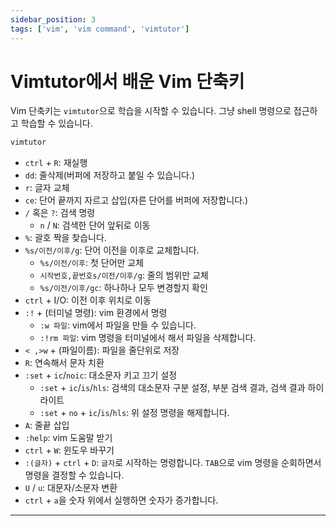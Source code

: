 ```yaml
---
sidebar_position: 3
tags: ['vim', 'vim command', 'vimtutor']
---
```


# Vimtutor에서 배운 Vim 단축키

Vim 단축키는 `vimtutor`으로 학습을 시작할 수 있습니다. 그냥 shell 명령으로 접근하고 학습할 수 있습니다.

```sh
vimtutor
```

- `ctrl` + `R`: 재실행
- `dd`: 줄삭제(버퍼에 저장하고 붙일 수 있습니다.)
- `r`: 글자 교체
- `ce`: 단어 끝까지 자르고 삽입(자른 단어를 버퍼에 저장합니다.)
- `/` 혹은 `?`: 검색 명령
  - `n` / `N`: 검색한 단어 앞뒤로 이동
- `%`: 괄호 짝을 찾습니다.
- `%s/이전/이후/g`: 단어 이전을 이후로 교체합니다.
  - `%s/이전/이후`: 첫 단어만 교체
  - `시작번호,끝번호s/이전/이후/g`: 줄의 범위만 교체
  - `%s/이전/이후/gc`: 하나하나 모두 변경할지 확인
- `ctrl` + I/O: 이전 이후 위치로 이동
- `:!` + (터미널 명령): vim 환경에서 명령
  - `:w 파일`: vim에서 파일을 만들 수 있습니다.
  - `:!rm 파일`: vim 명령을 터미널에서 해서 파일을 삭제합니다.
- `< ,>w` + (파일이름): 파일을 줄단위로 저장
- `R`: 연속해서 문자 치환
- `:set` + `ic`/`noic`: 대소문자 키고 끄기 설정
  - `:set` + `ic`/`is`/`hls`: 검색의 대소문자 구분 설정, 부분 검색 결과, 검색 결과 하이라이트
  - `:set` + `no` + `ic`/`is`/`hls`: 위 설정 명령을 해제합니다.
- `A`: 줄끝 삽입
- `:help`: vim 도움말 받기
- `ctrl` + `W`: 윈도우 바꾸기
- `:(글자)` + `ctrl` + `D`: `글자`로 시작하는 명령합니다. `TAB`으로 vim 명령을 순회하면서 명령을 결정할 수 있습니다.
- `U` / `u`: 대문자/소문자 변환
- `ctrl` + `a`을 숫자 위에서 실행하면 숫자가 증가합니다.

---
